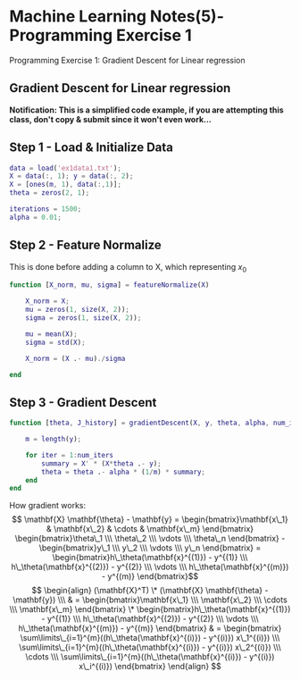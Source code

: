 # Machine Learning Notes(5)-Programming Exercise 1


Programming Exercise 1: Gradient Descent for Linear regression

<!--more-->

## Gradient Descent for Linear regression

**Notification: This is a simplified code example, if you are attempting this class, don't copy & submit since it won't even work...**

## Step 1 - Load & Initialize Data

```matlab
data = load('ex1data1.txt');
X = data(:, 1); y = data(:, 2);
X = [ones(m, 1), data(:,1)];
theta = zeros(2, 1);

iterations = 1500;
alpha = 0.01;
```

## Step 2 - Feature Normalize
This is done before adding a column to X, which representing $x_0$
```matlab
function [X_norm, mu, sigma] = featureNormalize(X)

    X_norm = X;
    mu = zeros(1, size(X, 2));
    sigma = zeros(1, size(X, 2));

    mu = mean(X);
    sigma = std(X);

    X_norm = (X .- mu)./sigma

end
```

## Step 3 - Gradient Descent

```matlab
function [theta, J_history] = gradientDescent(X, y, theta, alpha, num_iters)

    m = length(y);

    for iter = 1:num_iters
        summary = X' * (X*theta .- y);
        theta = theta .- alpha * (1/m) * summary;
    end
end
```
How gradient works:
$$
\mathbf{X}  \mathbf{\theta} - \mathbf{y}
 = \begin{bmatrix}\mathbf{x\_1} & \mathbf{x\_2} & \cdots & \mathbf{x\_m} \end{bmatrix}  \begin{bmatrix}\theta\_1 \\\ \theta\_2 \\\ \vdots \\\ \theta\_n \end{bmatrix} - \begin{bmatrix}y\_1 \\\ y\_2 \\\ \vdots \\\ y\_n \end{bmatrix}
 = \begin{bmatrix}h\_\theta(\mathbf{x}^{(1)}) - y^{(1)} \\\ h\_\theta(\mathbf{x}^{(2)}) - y^{(2)} \\\ \vdots \\\ h\_\theta(\mathbf{x}^{(m)}) - y^{(m)} \end{bmatrix}$$
$$
\begin{align}
(\mathbf{X}^T) \* (\mathbf{X}  \mathbf{\theta} - \mathbf{y}) \\\
& = \begin{bmatrix}\mathbf{x\_1} \\\ \mathbf{x\_2} \\\ \cdots \\\ \mathbf{x\_m} \end{bmatrix} \* 
   \begin{bmatrix}h\_\theta(\mathbf{x}^{(1)}) - y^{(1)} \\\ h\_\theta(\mathbf{x}^{(2)}) - y^{(2)} \\\ \vdots \\\ h\_\theta(\mathbf{x}^{(m)}) - y^{(m)} \end{bmatrix}
& = \begin{bmatrix} \sum\limits\_{i=1}^{m}((h\_\theta(\mathbf{x}^{(i)}) - y^{(i)}) x\_1^{(i)}) \\\ \sum\limits\_{i=1}^{m}((h\_\theta(\mathbf{x}^{(i)}) - y^{(i)}) x\_2^{(i)}) \\\ \cdots \\\ \sum\limits\_{i=1}^{m}((h\_\theta(\mathbf{x}^{(i)}) - y^{(i)}) x\_i^{(i)}) \end{bmatrix}
\end{align}
$$


